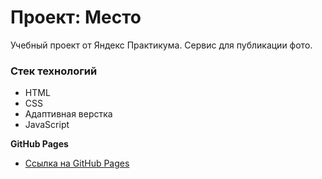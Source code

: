 # Проект: Место

Учебный проект от Яндекс Практикума. Сервис для публикации фото.

### Стек технологий
* HTML
* CSS
* Адаптивная верстка
* JavaScript


**GitHub Pages**

* [Ссылка на GitHub Pages](https://vedmitt.github.io/mesto-proj/index.html)
